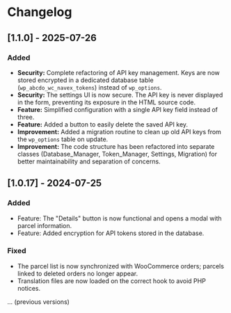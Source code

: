 # Changelog

## [1.1.0] - 2025-07-26
### Added
- **Security:** Complete refactoring of API key management. Keys are now stored encrypted in a dedicated database table (`wp_abcdo_wc_navex_tokens`) instead of `wp_options`.
- **Security:** The settings UI is now secure. The API key is never displayed in the form, preventing its exposure in the HTML source code.
- **Feature:** Simplified configuration with a single API key field instead of three.
- **Feature:** Added a button to easily delete the saved API key.
- **Improvement:** Added a migration routine to clean up old API keys from the `wp_options` table on update.
- **Improvement:** The code structure has been refactored into separate classes (Database_Manager, Token_Manager, Settings, Migration) for better maintainability and separation of concerns.

## [1.0.17] - 2024-07-25
### Added
- Feature: The "Details" button is now functional and opens a modal with parcel information.
- Feature: Added encryption for API tokens stored in the database.
### Fixed
- The parcel list is now synchronized with WooCommerce orders; parcels linked to deleted orders no longer appear.
- Translation files are now loaded on the correct hook to avoid PHP notices.

... (previous versions)
